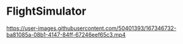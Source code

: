 # FlightSimulator

https://user-images.githubusercontent.com/50401393/167346732-ba81085a-08b1-4147-84ff-67246eef65c3.mp4

